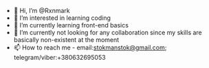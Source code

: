 - 👋 Hi, I’m @Rxnmark
- 👀 I’m interested in learning coding
- 🌱 I’m currently learning front-end basics
- 💞️ I’m currently not looking for any collaboration since my skills are basically non-existent at the moment
- 📫 How to reach me - email:stokmanstok@gmail.com; telegram/viber:+380632695053

<!---
Rxnmark/Rxnmark is a ✨ special ✨ repository because its `README.md` (this file) appears on your GitHub profile.
You can click the Preview link to take a look at your changes.
--->
